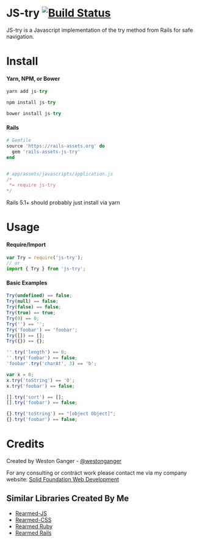 # JS-try [![Build Status](https://api.travis-ci.org/westonganger/js-try.svg?branch=master)](https://travis-ci.org/westonganger/js-try)

JS-try is a Javascript implementation of the try method from Rails for safe navigation.

# Install

#### Yarn, NPM, or Bower
```javascript
yarn add js-try

npm install js-try

bower install js-try
```

#### Rails

```ruby
# Gemfile
source 'https://rails-assets.org' do
  gem 'rails-assets-js-try'
end


# app/assets/javascripts/application.js
/*
 *= require js-try
*/
```

Rails 5.1+ should probably just install via yarn

# Usage
#### Require/Import
```javascript
var Try = require('js-try');
// or
import { Try } from 'js-try';
```

#### Basic Examples
```javascript
Try(undefined) == false;
Try(null) == false;
Try(false) == false;
Try(true) == true;
Try(0) == 0;
Try('') == '';
Try('foobar') == 'foobar';
Try([]) == [];
Try({}) == {};

''.try('length') == 0;
''.try('foobar') == false;
'foobar'.try('charAt', 3) == 'b';

var x = 0;
x.try('toString') == '0';
x.try('foobar') == false;

[].try('sort') == [];
[].try('foobar') == false;

{}.try('toString') == "[object Object]";
{}.try('foobar') == false;
```

# Credits
Created by Weston Ganger - [@westonganger](https://github.com/westonganger)

For any consulting or contract work please contact me via my company website: [Solid Foundation Web Development](https://solidfoundationwebdev.com)

## Similar Libraries Created By Me
- [Rearmed-JS](https://github.com/westonganger/rearmed-js)
- [Rearmed-CSS](https://github.com/westonganger/rearmed-css)
- [Rearmed Ruby](https://github.com/westonganger/rearmed-rb)
- [Rearmed Rails](https://github.com/westonganger/rearmed_rails)
